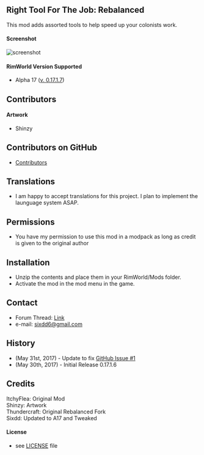  
## Right Tool For The Job: Rebalanced 


This mod adds assorted tools to help speed up your colonists work. 


#### Screenshot 
![screenshot](https://image.ibb.co/j1RoHa/preview.png)

#### RimWorld Version Supported 
- Alpha 17 ([v. 0.17.1.7](https://github.com/Sixdd6/Right-Tool-for-the-Job-Rebalanced/releases/download/0.17.1.7/RightToolRebalanced.0.17.1.7.zip))

## Contributors 
#### Artwork 
- Shinzy 

## Contributors on GitHub 
- [Contributors](https://github.com/Sixdd6/Right-Tool-for-the-Job-Rebalanced/graphs/contributors) 

## Translations 
- I am happy to accept translations for this project. I plan to implement the launguage system ASAP. 

## Permissions 
- You have my permission to use this mod in a modpack as long as credit is given to the original author 

## Installation 
- Unzip the contents and place them in your RimWorld/Mods folder. 
- Activate the mod in the mod menu in the game. 

## Contact 
- Forum Thread: [Link](https://ludeon.com/forums/index.php?topic=33092.0) 
- e-mail: [sixdd6@gmail.com](sixdd6@gmail.com) 

## History 
- (May 31st, 2017) - Update to fix [GitHub Issue #1](https://github.com/Sixdd6/Right-Tool-for-the-Job-Rebalanced/issues/1)
- (May 30th, 2017) - Initial Release 0.17.1.6  
 
## Credits  
ItchyFlea: Original Mod  
Shinzy: Artwork  
Thundercraft: Original Rebalanced Fork  
Sixdd: Updated to A17 and Tweaked  

#### License
- see [LICENSE](https://github.com/Sixdd6/Right-Tool-for-the-Job-Rebalanced/blob/master/LICENSE.md) file 
